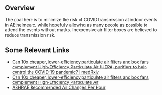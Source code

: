 
## Overview

The goal here is to minimize the risk of COVID transmission at indoor events in AEthelmearc, while hopefully allowing as many people as possible to attend the events without masks.  Inexpensive air filter boxes are believed to reduce transmission risk.  

## Some Relevant Links
* [Can 10x cheaper, lower-efficiency particulate air filters and box fans complement High-Efficiency Particulate Air (HEPA) purifiers to help control the COVID-19 pandemic? | medRxiv](https://www.medrxiv.org/content/10.1101/2021.12.04.21267300v8)
* [Can 10x cheaper\, lower-efficiency particulate air filters and box fans complement High-Efficiency Particulate Air](https://www.medrxiv.org/content/10.1101/2021.12.04.21267300v8)
* [ASHRAE Recommended Air Changes Per Hour](https://smartairfilters.com/en/blog/ashrae-air-changes-per-hour-office-residential/)

